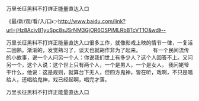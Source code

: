 万里长征黑料不打烊正能量直达入口

《最/新/观/看/入/口👉http://www.baidu.com/link?url=jHz8AcivB1yuSpc8sJSrNM3GjOR6OSPiMLRbBTcVT1O&wd》--

万里长征黑料不打烊正能量直达入口很多工作，就像影戏上映的情节一律，一复活二回熟。渐渐的，发觉熟习了，谈天也就胡作非为了起来。
　　有一个民间流传的小故事，说一个人问另一个人：你说我们世上有多少人？这个人回答不上。又问另一个，这个人说：这个世上只有两个人，一个是男人，一个是女人。
我问姥爷干什么，他说：这是规则，就算台下无人，但四方鬼神，皆在听，戏啊，不只是唱给人，还唱给鬼神，戏已经起啊，唱完才落。





万里长征黑料不打烊正能量直达入口
